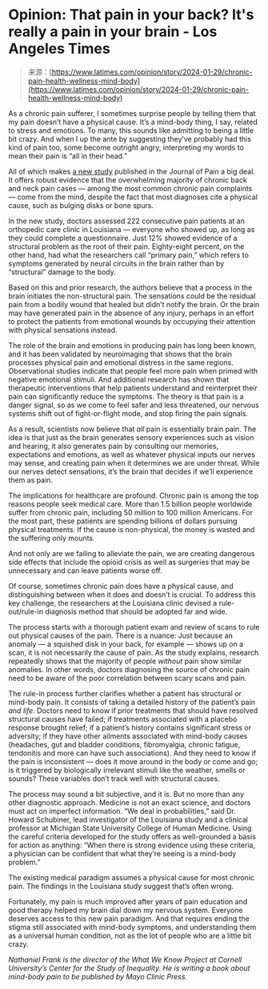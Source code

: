 <!--yml
category: 未分类
date: 2024-05-27 15:17:53
-->

# Opinion: That pain in your back? It's really a pain in your brain - Los Angeles Times

> 来源：[https://www.latimes.com/opinion/story/2024-01-29/chronic-pain-health-wellness-mind-body](https://www.latimes.com/opinion/story/2024-01-29/chronic-pain-health-wellness-mind-body)

As a chronic pain sufferer, I sometimes surprise people by telling them that my pain doesn’t have a physical cause. It’s a mind-body thing, I say, related to stress and emotions. To many, this sounds like admitting to being a little bit crazy. And when I up the ante by suggesting they’ve probably had this kind of pain too, some become outright angry, interpreting my words to mean their pain is “all in their head.”

All of which makes [a new study](https://www.sciencedirect.com/science/article/abs/pii/S1526590023005448) published in the Journal of Pain a big deal. It offers robust evidence that the overwhelming majority of chronic back and neck pain cases — among the most common chronic pain complaints — come from the mind, despite the fact that most diagnoses cite a physical cause, such as bulging disks or bone spurs.

In the new study, doctors assessed 222 consecutive pain patients at an orthopedic care clinic in Louisiana — everyone who showed up, as long as they could complete a questionnaire. Just 12% showed evidence of a structural problem as the root of their pain. Eighty-eight percent, on the other hand, had what the researchers call “primary pain,” which refers to symptoms generated by neural circuits in the brain rather than by “structural” damage to the body.

Based on this and prior research, the authors believe that a process in the brain initiates the non-structural pain. The sensations could be the residual pain from a bodily wound that healed but didn’t notify the brain. Or the brain may have generated pain in the absence of any injury, perhaps in an effort to protect the patients from emotional wounds by occupying their attention with physical sensations instead.

The role of the brain and emotions in producing pain has long been known, and it has been validated by neuroimaging that shows that the brain processes physical pain and emotional distress in the same regions. Observational studies indicate that people feel more pain when primed with negative emotional stimuli. And additional research has shown that therapeutic interventions that help patients understand and reinterpret their pain can significantly reduce the symptoms. The theory is that pain is a danger signal, so as we come to feel safer and less threatened, our nervous systems shift out of fight-or-flight mode, and stop firing the pain signals.

As a result, scientists now believe that *all* pain is essentially brain pain. The idea is that just as the brain generates sensory experiences such as vision and hearing, it also generates pain by consulting our memories, expectations and emotions, as well as whatever physical inputs our nerves may sense, and creating pain when it determines we are under threat. While our nerves detect sensations, it’s the brain that decides if we’ll experience them as pain.

The implications for healthcare are profound. Chronic pain is among the top reasons people seek medical care. More than 1.5 billion people worldwide suffer from chronic pain, including 50 million to 100 million Americans. For the most part, these patients are spending billions of dollars pursuing physical treatments. If the cause is non-physical, the money is wasted and the suffering only mounts.

And not only are we failing to alleviate the pain, we are creating dangerous side effects that include the opioid crisis as well as surgeries that may be unnecessary and can leave patients worse off.

Of course, sometimes chronic pain does have a physical cause, and distinguishing between when it does and doesn’t is crucial. To address this key challenge, the researchers at the Louisiana clinic devised a rule-out/rule-in diagnosis method that should be adopted far and wide.

The process starts with a thorough patient exam and review of scans to rule out physical causes of the pain. There is a nuance: Just because an anomaly — a squished disk in your back, for example — shows up on a scan, it is not necessarily the cause of pain. As the study explains, research repeatedly shows that the majority of people *without* pain show similar anomalies. In other words, doctors diagnosing the source of chronic pain need to be aware of the poor correlation between scary scans and pain.

The rule-in process further clarifies whether a patient has structural or mind-body pain. It consists of taking a detailed history of the patient’s pain *and life*. Doctors need to know if prior treatments that should have resolved structural causes have failed; if treatments associated with a placebo response brought relief; if a patient’s history contains significant stress or adversity; if they have other ailments associated with mind-body causes (headaches, gut and bladder conditions, fibromyalgia, chronic fatigue, tendonitis and more can have such associations). And they need to know if the pain is inconsistent — does it move around in the body or come and go; is it triggered by biologically irrelevant stimuli like the weather, smells or sounds? These variables don’t track well with structural causes.

The process may sound a bit subjective, and it is. But no more than any other diagnostic approach. Medicine is not an exact science, and doctors must act on imperfect information. “We deal in probabilities,” said Dr. Howard Schubiner, lead investigator of the Louisiana study and a clinical professor at Michigan State University College of Human Medicine. Using the careful criteria developed for the study offers as well-grounded a basis for action as anything: “When there is strong evidence using these criteria, a physician can be confident that what they’re seeing is a mind-body problem.”

The existing medical paradigm assumes a physical cause for most chronic pain. The findings in the Louisiana study suggest that’s often wrong.

Fortunately, my pain is much improved after years of pain education and good therapy helped my brain dial down my nervous system. Everyone deserves access to this new pain paradigm. And that requires ending the stigma still associated with mind-body symptoms, and understanding them as a universal human condition, not as the lot of people who are a little bit crazy.

*Nathaniel Frank is the director of the What We Know Project at Cornell University’s Center for the Study of Inequality. He is writing a book about mind-body pain to be published by Mayo Clinic Press.*